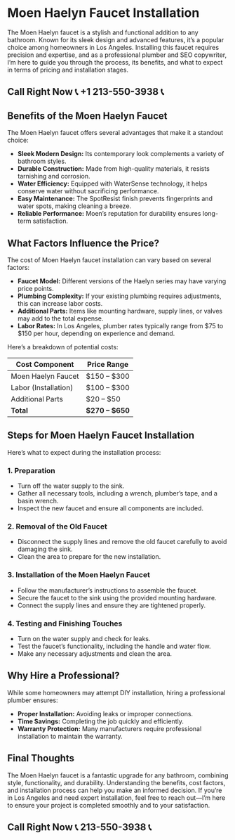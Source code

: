 # Moen Haelyn Faucet Installation  

The Moen Haelyn faucet is a stylish and functional addition to any bathroom. Known for its sleek design and advanced features, it’s a popular choice among homeowners in Los Angeles. Installing this faucet requires precision and expertise, and as a professional plumber and SEO copywriter, I’m here to guide you through the process, its benefits, and what to expect in terms of pricing and installation stages.  

## Call Right Now 📞 +1 213-550-3938 📞

## Benefits of the Moen Haelyn Faucet  

The Moen Haelyn faucet offers several advantages that make it a standout choice:  
- **Sleek Modern Design:** Its contemporary look complements a variety of bathroom styles.  
- **Durable Construction:** Made from high-quality materials, it resists tarnishing and corrosion.  
- **Water Efficiency:** Equipped with WaterSense technology, it helps conserve water without sacrificing performance.  
- **Easy Maintenance:** The SpotResist finish prevents fingerprints and water spots, making cleaning a breeze.  
- **Reliable Performance:** Moen’s reputation for durability ensures long-term satisfaction.  

## What Factors Influence the Price?  

The cost of Moen Haelyn faucet installation can vary based on several factors:  
- **Faucet Model:** Different versions of the Haelyn series may have varying price points.  
- **Plumbing Complexity:** If your existing plumbing requires adjustments, this can increase labor costs.  
- **Additional Parts:** Items like mounting hardware, supply lines, or valves may add to the total expense.  
- **Labor Rates:** In Los Angeles, plumber rates typically range from $75 to $150 per hour, depending on experience and demand.  

Here’s a breakdown of potential costs:  

| **Cost Component**        | **Price Range**       |  
|----------------------------|-----------------------|  
| Moen Haelyn Faucet         | $150 – $300           |  
| Labor (Installation)       | $100 – $300           |  
| Additional Parts           | $20 – $50            |  
| **Total**                  | **$270 – $650**      |  

## Steps for Moen Haelyn Faucet Installation  

Here’s what to expect during the installation process:  

### 1. Preparation  
- Turn off the water supply to the sink.  
- Gather all necessary tools, including a wrench, plumber’s tape, and a basin wrench.  
- Inspect the new faucet and ensure all components are included.  

### 2. Removal of the Old Faucet  
- Disconnect the supply lines and remove the old faucet carefully to avoid damaging the sink.  
- Clean the area to prepare for the new installation.  

### 3. Installation of the Moen Haelyn Faucet  
- Follow the manufacturer’s instructions to assemble the faucet.  
- Secure the faucet to the sink using the provided mounting hardware.  
- Connect the supply lines and ensure they are tightened properly.  

### 4. Testing and Finishing Touches  
- Turn on the water supply and check for leaks.  
- Test the faucet’s functionality, including the handle and water flow.  
- Make any necessary adjustments and clean the area.  

## Why Hire a Professional?  

While some homeowners may attempt DIY installation, hiring a professional plumber ensures:  
- **Proper Installation:** Avoiding leaks or improper connections.  
- **Time Savings:** Completing the job quickly and efficiently.  
- **Warranty Protection:** Many manufacturers require professional installation to maintain the warranty.  

## Final Thoughts  

The Moen Haelyn faucet is a fantastic upgrade for any bathroom, combining style, functionality, and durability. Understanding the benefits, cost factors, and installation process can help you make an informed decision. If you’re in Los Angeles and need expert installation, feel free to reach out—I’m here to ensure your project is completed smoothly and to your satisfaction.
## Call Right Now 📞 213-550-3938 📞